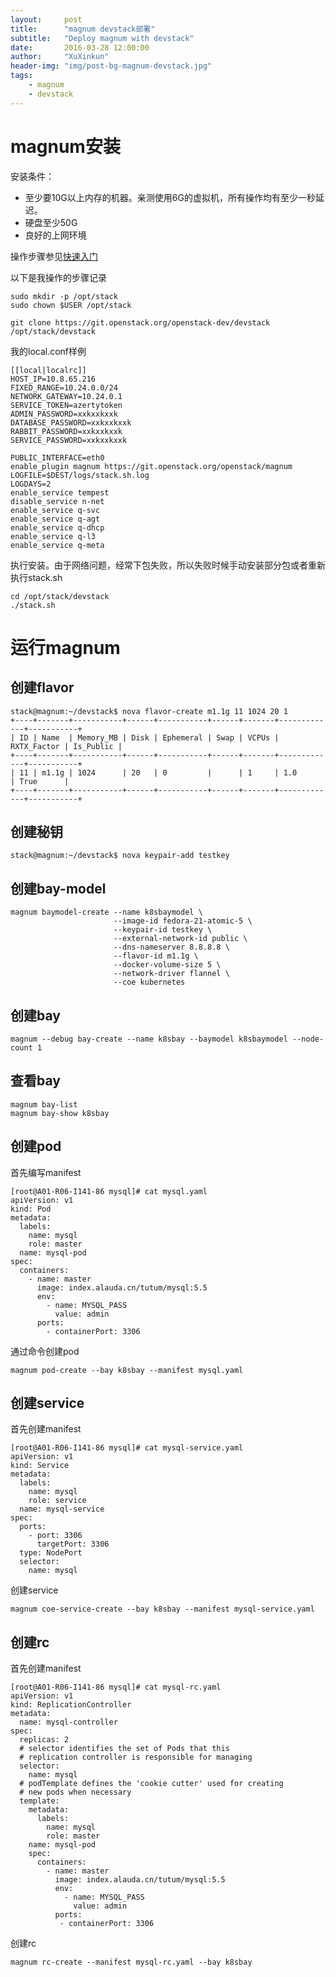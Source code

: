 ```yaml
---
layout:     post
title:      "magnum devstack部署"
subtitle:   "Deploy magnum with devstack"
date:       2016-03-28 12:00:00
author:     "XuXinkun"
header-img: "img/post-bg-magnum-devstack.jpg"
tags:
    - magnum
    - devstack
---
```



# magnum安装

安装条件：

* 至少要10G以上内存的机器。亲测使用6G的虚拟机，所有操作均有至少一秒延迟。
* 硬盘至少50G
* 良好的上网环境
    
操作步骤参见[快速入门](http://docs.openstack.org/developer/magnum/dev/dev-quickstart.html)

以下是我操作的步骤记录

	sudo mkdir -p /opt/stack
	sudo chown $USER /opt/stack
	
	git clone https://git.openstack.org/openstack-dev/devstack /opt/stack/devstack
	
我的local.conf样例

	[[local|localrc]]
	HOST_IP=10.8.65.216
	FIXED_RANGE=10.24.0.0/24
	NETWORK_GATEWAY=10.24.0.1
	SERVICE_TOKEN=azertytoken
	ADMIN_PASSWORD=xxkxxkxxk
	DATABASE_PASSWORD=xxkxxkxxk
	RABBIT_PASSWORD=xxkxxkxxk
	SERVICE_PASSWORD=xxkxxkxxk
	
	PUBLIC_INTERFACE=eth0
	enable_plugin magnum https://git.openstack.org/openstack/magnum
	LOGFILE=$DEST/logs/stack.sh.log
	LOGDAYS=2
	enable_service tempest
	disable_service n-net
	enable_service q-svc
	enable_service q-agt
	enable_service q-dhcp
	enable_service q-l3
	enable_service q-meta
	
执行安装。由于网络问题，经常下包失败，所以失败时候手动安装部分包或者重新执行stack.sh
	
	cd /opt/stack/devstack
    ./stack.sh

# 运行magnum

## 创建flavor
    
	stack@magnum:~/devstack$ nova flavor-create m1.1g 11 1024 20 1
	+----+-------+-----------+------+-----------+------+-------+-------------+-----------+
	| ID | Name  | Memory_MB | Disk | Ephemeral | Swap | VCPUs | RXTX_Factor | Is_Public |
	+----+-------+-----------+------+-----------+------+-------+-------------+-----------+
	| 11 | m1.1g | 1024      | 20   | 0         |      | 1     | 1.0         | True      |
	+----+-------+-----------+------+-----------+------+-------+-------------+-----------+

## 创建秘钥
	
	stack@magnum:~/devstack$ nova keypair-add testkey

## 创建bay-model

	magnum baymodel-create --name k8sbaymodel \
                           --image-id fedora-21-atomic-5 \
                           --keypair-id testkey \
                           --external-network-id public \
                           --dns-nameserver 8.8.8.8 \
                           --flavor-id m1.1g \
                           --docker-volume-size 5 \
                           --network-driver flannel \
                           --coe kubernetes

## 创建bay     
                      
	magnum --debug bay-create --name k8sbay --baymodel k8sbaymodel --node-count 1 
	
## 查看bay
	
	magnum bay-list
	magnum bay-show k8sbay

## 创建pod

首先编写manifest

	[root@A01-R06-I141-86 mysql]# cat mysql.yaml 
	apiVersion: v1
	kind: Pod
	metadata:
	  labels:
	    name: mysql
	    role: master
	  name: mysql-pod
	spec:
	  containers:
	    - name: master
	      image: index.alauda.cn/tutum/mysql:5.5
	      env:
	        - name: MYSQL_PASS
	          value: admin
	      ports:
	        - containerPort: 3306	

通过命令创建pod
	
	magnum pod-create --bay k8sbay --manifest mysql.yaml
	
## 创建service

首先创建manifest

	[root@A01-R06-I141-86 mysql]# cat mysql-service.yaml 
	apiVersion: v1
	kind: Service
	metadata:
	  labels:
	    name: mysql
	    role: service
	  name: mysql-service
	spec:
	  ports:
	    - port: 3306
	      targetPort: 3306
	  type: NodePort
	  selector:
	    name: mysql
	
创建service
	    
	magnum coe-service-create --bay k8sbay --manifest mysql-service.yaml 

## 创建rc

首先创建manifest

	[root@A01-R06-I141-86 mysql]# cat mysql-rc.yaml 
	apiVersion: v1
	kind: ReplicationController
	metadata:
	  name: mysql-controller
	spec:
	  replicas: 2
	  # selector identifies the set of Pods that this
	  # replication controller is responsible for managing
	  selector:
	    name: mysql
	  # podTemplate defines the 'cookie cutter' used for creating
	  # new pods when necessary
	  template:
	    metadata:
	      labels:
	        name: mysql
	        role: master
	    name: mysql-pod
	    spec:
	      containers:
	        - name: master
	          image: index.alauda.cn/tutum/mysql:5.5
	          env:
	            - name: MYSQL_PASS
	              value: admin
	          ports:
	           - containerPort: 3306
	
创建rc
	    
	magnum rc-create --manifest mysql-rc.yaml --bay k8sbay
